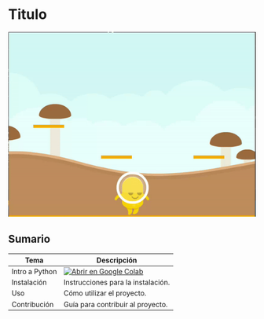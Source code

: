 # Titulo

![GIF Animado](https://github.com/mattbarreto/readme-testing/blob/master/ezgif.com-video-to-gif.gif)




## Sumario

| Tema         | Descripción              |
|--------------|--------------------------|
| Intro a Python | [![Abrir en Google Colab](https://colab.research.google.com/assets/colab-badge.svg)](https://colab.research.google.com/drive/1lgpWaTHCDkROzLgaL8c4kXS2dAkpxx4o?usp=sharing) |
| Instalación  | Instrucciones para la instalación.          |
| Uso          | Cómo utilizar el proyecto.                  |
| Contribución | Guía para contribuir al proyecto.            |
